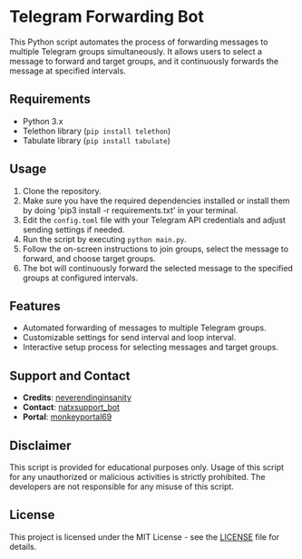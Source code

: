 # Telegram Forwarding Bot

This Python script automates the process of forwarding messages to multiple Telegram groups simultaneously. It allows users to select a message to forward and target groups, and it continuously forwards the message at specified intervals.

## Requirements

- Python 3.x
- Telethon library (`pip install telethon`)
- Tabulate library (`pip install tabulate`)

## Usage

1. Clone the repository.
2. Make sure you have the required dependencies installed or install them by doing 'pip3 install -r requirements.txt' in your terminal.
3. Edit the `config.toml` file with your Telegram API credentials and adjust sending settings if needed.
4. Run the script by executing `python main.py`.
5. Follow the on-screen instructions to join groups, select the message to forward, and choose target groups.
6. The bot will continuously forward the selected message to the specified groups at configured intervals.

## Features

- Automated forwarding of messages to multiple Telegram groups.
- Customizable settings for send interval and loop interval.
- Interactive setup process for selecting messages and target groups.

## Support and Contact

- **Credits**: [neverendinginsanity](https://t.me/neverendinginsanity)
- **Contact**: [natxsupport_bot](https://t.me/natxsupport_bot)
- **Portal**: [monkeyportal69](https://t.me/monkeyportal69)

## Disclaimer

This script is provided for educational purposes only. Usage of this script for any unauthorized or malicious activities is strictly prohibited. The developers are not responsible for any misuse of this script.

## License

This project is licensed under the MIT License - see the [LICENSE](LICENSE) file for details.
